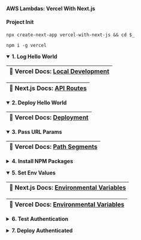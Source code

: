 #### AWS Lambdas: Vercel With Next.js  ####

<p></p>

#### Project Init ####

<p></p>

<pre><code>npx create-next-app vercel-with-next-js && cd $_</code></pre>

<p></p>

<pre><code>npm i -g vercel</code></pre>


<p></p>


<details open>
<summary><strong>1. Log Hello World</strong>
</summary>

<p></p>

<table>
  <thead>
    <tr><th>
      📖 Vercel Docs: <a href="https://vercel.com/docs/serverless-functions/introduction#path-segments">Local Development</a>
    </th></tr>
  </thead>
</table>

<p></p>

<table>
  <thead>
    <tr><th>
      📖 Next.js Docs: <a href="https://nextjs.org/docs/api-routes/introduction">API Routes</a>
    </th></tr>
  </thead>
</table>

<p></p>


</details>


<p></p>


<details open>
<summary><strong>2. Deploy Hello World</strong>
</summary>

<p></p>

<table>
  <thead>
    <tr><th>
      📖 Vercel Docs: <a href="https://nextjs.org/docs/deployment">Deployment</a>
    </th></tr>
  </thead>
</table>

<p></p>

</details>

<p></p>

<details open>
<summary><strong>3. Pass URL Params</strong>
</summary>

<p></p>

<table>
  <thead>
    <tr><th>
      📖 Vercel Docs: <a href="https://vercel.com/docs/serverless-functions/introduction#path-segments">Path Segments</a>
    </th></tr>
  </thead>
</table>

<p></p>


</details>


<p></p>


<details closed>
<summary><strong>4. Install NPM Packages</strong>
</summary>

<p></p>

<em>Details in progress.</em>

<p></p>

</details>

<p></p>


<details open>
<summary><strong>5. Set Env Values</strong>
</summary>

<p></p>

<table>
  <thead>
    <tr><th>
      📖 Next.js Docs: <a href="https://nextjs.org/docs/basic-features/environment-variables">Environmental Variables</a>
    </th></tr>
  </thead>
</table>

<p></p>

<table>
  <thead>
    <tr><th>
      📖 Vercel Docs: <a href="https://vercel.com/docs/environment-variables">Environmental Variables</a>
    </th></tr>
  </thead>
</table>

<p></p>

</details>

<p></p>


<details closed>
<summary><strong>6. Test Authentication</strong>
</summary>

<p></p>

<em>Details in progress.</em>

<p></p>

</details>

<p></p>


<details closed>
<summary><strong>7. Deploy Authenticated</strong>
</summary>

<p></p>

<em>Details in progress.</em>

<p></p>

</details>